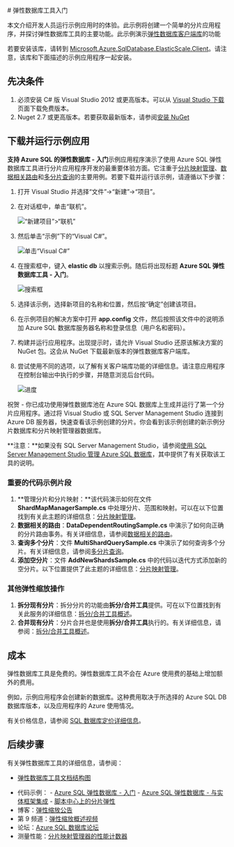 <properties 
	pageTitle="弹性数据库工具入门" 
	description="大致介绍 Azure SQL 数据库的弹性数据库工具功能，包括易于使用的示例应用。" 
	services="sql-database" 
	documentationCenter="" 
	manager="jhubbard" 
	authors="ddove" 
	editor="sidneyh"/>

<tags 
	ms.service="sql-database" 
	ms.workload="sql-database" 
	ms.tgt_pltfrm="na" 
	ms.devlang="na" 
	ms.topic="article" 
	ms.date="05/27/2016" 
	wacn.date="12/12/2016" 
	ms.author="ddove"/>

#<a name="Getting-started-with-elastic-database-tools"></a> 弹性数据库工具入门

本文介绍开发人员运行示例应用时的体验。此示例将创建一个简单的分片应用程序，并探讨弹性数据库工具的主要功能。此示例演示[弹性数据库客户端库](/documentation/articles/sql-database-elastic-database-client-library/)的功能

若要安装该库，请转到 [Microsoft.Azure.SqlDatabase.ElasticScale.Client](https://www.nuget.org/packages/Microsoft.Azure.SqlDatabase.ElasticScale.Client/)。请注意，该库和下面描述的示例应用程序一起安装。

## 先决条件

1. 必须安装 C# 版 Visual Studio 2012 或更高版本。可以从 [Visual Studio 下载](http://www.visualstudio.com/downloads/download-visual-studio-vs.aspx)页面下载免费版本。
2. Nuget 2.7 或更高版本。若要获取最新版本，请参阅[安装 NuGet](http://docs.nuget.org/docs/start-here/installing-nuget)

## 下载并运行示例应用

**支持 Azure SQL 的弹性数据库 - 入门**示例应用程序演示了使用 Azure SQL 弹性数据库工具进行分片应用程序开发的最重要体验方面。它注重于[分片映射管理](/documentation/articles/sql-database-elastic-scale-shard-map-management/)、[数据相关路由](/documentation/articles/sql-database-elastic-scale-data-dependent-routing/)和[多分片查询](/documentation/articles/sql-database-elastic-scale-multishard-querying/)的主要用例。若要下载并运行该示例，请遵循以下步骤：

1. 打开 Visual Studio 并选择“文件”->“新建”->“项目”。
2. 在对话框中，单击“联机”。

    ![“新建项目”>“联机”][2]
3. 然后单击“示例”下的“Visual C#”。

    ![单击“Visual C#”][3]
4. 在搜索框中，键入 **elastic db** 以搜索示例。随后将出现标题 **Azure SQL 弹性数据库工具 - 入门**。

    ![搜索框][1]
 
5. 选择该示例，选择新项目的名称和位置，然后按“确定”创建该项目。
6. 在示例项目的解决方案中打开 **app.config** 文件，然后按照该文件中的说明添加 Azure SQL 数据库服务器名称和登录信息（用户名和密码）。
7. 构建并运行应用程序。出现提示时，请允许 Visual Studio 还原该解决方案的 NuGet 包。这会从 NuGet 下载最新版本的弹性数据库客户端库。
8. 尝试使用不同的选项，以了解有关客户端库功能的详细信息。请注意应用程序在控制台输出中执行的步骤，并随意浏览后台代码。

    ![进度][4]

祝贺 - 你已成功使用弹性数据库池在 Azure SQL 数据库上生成并运行了第一个分片应用程序。通过将 Visual Studio 或 SQL Server Management Studio 连接到 Azure DB 服务器，快速查看该示例创建的分片。你会看到该示例创建的新示例分片数据库和分片映射管理器数据库。

**注意：**如果没有 SQL Server Management Studio，请参阅[使用 SQL Server Management Studio 管理 Azure SQL 数据库](/documentation/articles/sql-database-manage-azure-ssms/)，其中提供了有关获取该工具的说明。

### 重要的代码示例片段

1. **管理分片和分片映射：**该代码演示如何在文件 **ShardMapManagerSample.cs** 中处理分片、范围和映射。可以在以下位置找到有关此主题的详细信息：[分片映射管理](/documentation/articles/sql-database-elastic-scale-shard-map-management/)。  
2. **数据相关的路由**：**DataDependentRoutingSample.cs** 中演示了如何向正确的分片路由事务。有关详细信息，请参阅[数据相关的路由](/documentation/articles/sql-database-elastic-scale-data-dependent-routing/)。
3. **查询多个分片**：文件 **MultiShardQuerySample.cs** 中演示了如何查询多个分片。有关详细信息，请参阅[多分片查询](/documentation/articles/sql-database-elastic-scale-multishard-querying/)。
4. **添加空分片**：文件 **AddNewShardsSample.cs** 中的代码以迭代方式添加新的空分片。以下位置提供了此主题的详细信息：[分片映射管理](/documentation/articles/sql-database-elastic-scale-shard-map-management/)。

### 其他弹性缩放操作

1. **拆分现有分片**：拆分分片的功能由**拆分/合并工具**提供。可在以下位置找到有关此服务的详细信息：[拆分/合并工具概述](/documentation/articles/sql-database-elastic-scale-overview-split-and-merge/)。
2. **合并现有分片**：分片合并也是使用**拆分/合并工具**执行的。有关详细信息，请参阅：[拆分/合并工具概述](/documentation/articles/sql-database-elastic-scale-overview-split-and-merge/)。   


## 成本

弹性数据库工具是免费的。弹性数据库工具不会在 Azure 使用费的基础上增加额外的费用。

例如，示例应用程序会创建新的数据库。这种费用取决于所选择的 Azure SQL DB 数据库版本，以及应用程序的 Azure 使用情况。

有关价格信息，请参阅 [SQL 数据库定价详细信息](/pricing/details/sql-database/)。

## 后续步骤
有关弹性数据库工具的详细信息，请参阅：

* [弹性数据库工具文档结构图](https://azure.microsoft.com/documentation/learning-paths/sql-database-elastic-scale)
-    代码示例：
    -    [Azure SQL 弹性数据库 - 入门](http://code.msdn.microsoft.com/Elastic-Scale-with-Azure-a80d8dc6?SRC=VSIDE)
    -    [Azure SQL 弹性数据库 - 与实体框架集成](http://code.msdn.microsoft.com/Elastic-Scale-with-Azure-bae904ba?SRC=VSIDE)
    -    [脚本中心上的分片弹性](https://gallery.technet.microsoft.com/scriptcenter/Elastic-Scale-Shard-c9530cbe)
-    博客：[弹性缩放公告](https://azure.microsoft.com/blog/2014/10/02/introducing-elastic-scale-preview-for-azure-sql-database)
-    第 9 频道：[弹性缩放概述视频](http://channel9.msdn.com/Shows/Data-Exposed/Azure-SQL-Database-Elastic-Scale)
-    论坛：[Azure SQL 数据库论坛](https://social.msdn.microsoft.com/Forums/zh-cn/home?forum=ssdsgetstarted)
-    测量性能：[分片映射管理器的性能计数器](/documentation/articles/sql-database-elastic-database-client-library)


<!--Anchors-->
[The Elastic Scale Sample Application]: #The-Elastic-Scale-Sample-Application
[Download and Run the Sample App]: #Download-and-Run-the-Sample-App
[Cost]: #Cost
[Next steps]: #next-steps

<!--Image references-->
[1]: ./media/sql-database-elastic-scale-get-started/newProject.png
[2]: ./media/sql-database-elastic-scale-get-started/click-online.png
[3]: ./media/sql-database-elastic-scale-get-started/click-CSharp.png
[4]: ./media/sql-database-elastic-scale-get-started/output2.png
 

<!---HONumber=Mooncake_Quality_Review_1118_2016-->